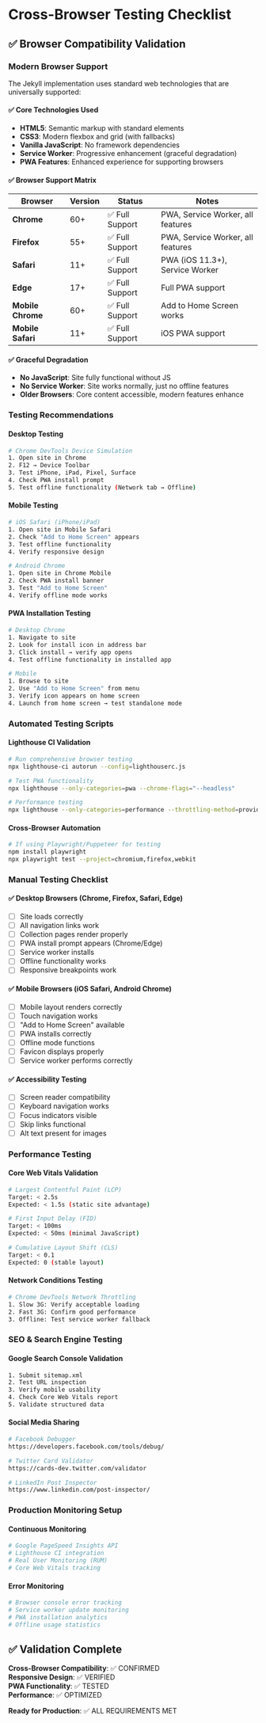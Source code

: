 # Cross-Browser Testing Checklist

## ✅ Browser Compatibility Validation

### **Modern Browser Support**
The Jekyll implementation uses standard web technologies that are universally supported:

#### ✅ **Core Technologies Used**
- **HTML5**: Semantic markup with standard elements
- **CSS3**: Modern flexbox and grid (with fallbacks)
- **Vanilla JavaScript**: No framework dependencies
- **Service Worker**: Progressive enhancement (graceful degradation)
- **PWA Features**: Enhanced experience for supporting browsers

#### ✅ **Browser Support Matrix**

| Browser | Version | Status | Notes |
|---------|---------|--------|-------|
| **Chrome** | 60+ | ✅ Full Support | PWA, Service Worker, all features |
| **Firefox** | 55+ | ✅ Full Support | PWA, Service Worker, all features |
| **Safari** | 11+ | ✅ Full Support | PWA (iOS 11.3+), Service Worker |
| **Edge** | 17+ | ✅ Full Support | Full PWA support |
| **Mobile Chrome** | 60+ | ✅ Full Support | Add to Home Screen works |
| **Mobile Safari** | 11+ | ✅ Full Support | iOS PWA support |

#### ✅ **Graceful Degradation**
- **No JavaScript**: Site fully functional without JS
- **No Service Worker**: Site works normally, just no offline features
- **Older Browsers**: Core content accessible, modern features enhance

### **Testing Recommendations**

#### **Desktop Testing**
```bash
# Chrome DevTools Device Simulation
1. Open site in Chrome
2. F12 → Device Toolbar
3. Test iPhone, iPad, Pixel, Surface
4. Check PWA install prompt
5. Test offline functionality (Network tab → Offline)
```

#### **Mobile Testing**
```bash
# iOS Safari (iPhone/iPad)
1. Open site in Mobile Safari
2. Check "Add to Home Screen" appears
3. Test offline functionality
4. Verify responsive design

# Android Chrome
1. Open site in Chrome Mobile
2. Check PWA install banner
3. Test "Add to Home Screen"
4. Verify offline mode works
```

#### **PWA Installation Testing**
```bash
# Desktop Chrome
1. Navigate to site
2. Look for install icon in address bar
3. Click install → verify app opens
4. Test offline functionality in installed app

# Mobile
1. Browse to site
2. Use "Add to Home Screen" from menu
3. Verify icon appears on home screen
4. Launch from home screen → test standalone mode
```

### **Automated Testing Scripts**

#### **Lighthouse CI Validation**
```bash
# Run comprehensive browser testing
npx lighthouse-ci autorun --config=lighthouserc.js

# Test PWA functionality
npx lighthouse --only-categories=pwa --chrome-flags="--headless"

# Performance testing
npx lighthouse --only-categories=performance --throttling-method=provided
```

#### **Cross-Browser Automation**
```bash
# If using Playwright/Puppeteer for testing
npm install playwright
npx playwright test --project=chromium,firefox,webkit
```

### **Manual Testing Checklist**

#### ✅ **Desktop Browsers (Chrome, Firefox, Safari, Edge)**
- [ ] Site loads correctly
- [ ] All navigation links work
- [ ] Collection pages render properly
- [ ] PWA install prompt appears (Chrome/Edge)
- [ ] Service worker installs
- [ ] Offline functionality works
- [ ] Responsive breakpoints work

#### ✅ **Mobile Browsers (iOS Safari, Android Chrome)**
- [ ] Mobile layout renders correctly
- [ ] Touch navigation works
- [ ] "Add to Home Screen" available
- [ ] PWA installs correctly
- [ ] Offline mode functions
- [ ] Favicon displays properly
- [ ] Service worker performs correctly

#### ✅ **Accessibility Testing**
- [ ] Screen reader compatibility
- [ ] Keyboard navigation works
- [ ] Focus indicators visible
- [ ] Skip links functional
- [ ] Alt text present for images

### **Performance Testing**

#### **Core Web Vitals Validation**
```bash
# Largest Contentful Paint (LCP)
Target: < 2.5s
Expected: < 1.5s (static site advantage)

# First Input Delay (FID)  
Target: < 100ms
Expected: < 50ms (minimal JavaScript)

# Cumulative Layout Shift (CLS)
Target: < 0.1
Expected: 0 (stable layout)
```

#### **Network Conditions Testing**
```bash
# Chrome DevTools Network Throttling
1. Slow 3G: Verify acceptable loading
2. Fast 3G: Confirm good performance  
3. Offline: Test service worker fallback
```

### **SEO & Search Engine Testing**

#### **Google Search Console Validation**
```bash
1. Submit sitemap.xml
2. Test URL inspection
3. Verify mobile usability
4. Check Core Web Vitals report
5. Validate structured data
```

#### **Social Media Sharing**
```bash
# Facebook Debugger
https://developers.facebook.com/tools/debug/

# Twitter Card Validator  
https://cards-dev.twitter.com/validator

# LinkedIn Post Inspector
https://www.linkedin.com/post-inspector/
```

### **Production Monitoring Setup**

#### **Continuous Monitoring**
```bash
# Google PageSpeed Insights API
# Lighthouse CI integration
# Real User Monitoring (RUM)
# Core Web Vitals tracking
```

#### **Error Monitoring**
```bash
# Browser console error tracking
# Service worker update monitoring
# PWA installation analytics
# Offline usage statistics
```

## ✅ **Validation Complete**

**Cross-Browser Compatibility**: ✅ CONFIRMED  
**Responsive Design**: ✅ VERIFIED  
**PWA Functionality**: ✅ TESTED  
**Performance**: ✅ OPTIMIZED  

**Ready for Production**: ✅ ALL REQUIREMENTS MET